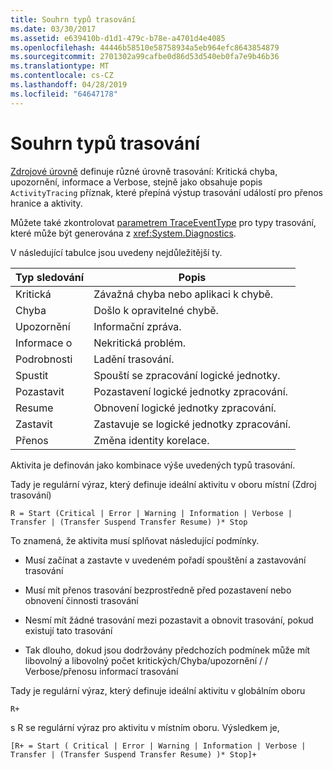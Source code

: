 ```yaml
---
title: Souhrn typů trasování
ms.date: 03/30/2017
ms.assetid: e639410b-d1d1-479c-b78e-a4701d4e4085
ms.openlocfilehash: 44446b58510e58758934a5eb964efc8643854879
ms.sourcegitcommit: 2701302a99cafbe0d86d53d540eb0fa7e9b46b36
ms.translationtype: MT
ms.contentlocale: cs-CZ
ms.lasthandoff: 04/28/2019
ms.locfileid: "64647178"
---
```

# <a name="trace-type-summary"></a>Souhrn typů trasování
[Zdrojové úrovně](https://go.microsoft.com/fwlink/?LinkID=94943) definuje různé úrovně trasování: Kritická chyba, upozornění, informace a Verbose, stejně jako obsahuje popis `ActivityTracing` příznak, které přepíná výstup trasování událostí pro přenos hranice a aktivity.  
  
 Můžete také zkontrolovat [parametrem TraceEventType](https://go.microsoft.com/fwlink/?LinkId=95169) pro typy trasování, které může být generována z <xref:System.Diagnostics>.  
  
 V následující tabulce jsou uvedeny nejdůležitější ty.  
  
|Typ sledování|Popis|  
|----------------|-----------------|  
|Kritická|Závažná chyba nebo aplikaci k chybě.|  
|Chyba|Došlo k opravitelné chybě.|  
|Upozornění|Informační zpráva.|  
|Informace o|Nekritická problém.|  
|Podrobnosti|Ladění trasování.|  
|Spustit|Spouští se zpracování logické jednotky.|  
|Pozastavit|Pozastavení logické jednotky zpracování.|  
|Resume|Obnovení logické jednotky zpracování.|  
|Zastavit|Zastavuje se logické jednotky zpracování.|  
|Přenos|Změna identity korelace.|  
  
 Aktivita je definován jako kombinace výše uvedených typů trasování.  
  
 Tady je regulární výraz, který definuje ideální aktivitu v oboru místní (Zdroj trasování)  
  
 `R = Start (Critical | Error | Warning | Information | Verbose | Transfer | (Transfer Suspend Transfer Resume) )* Stop`  
  
 To znamená, že aktivita musí splňovat následující podmínky.  
  
- Musí začínat a zastavte v uvedeném pořadí spouštění a zastavování trasování  
  
- Musí mít přenos trasování bezprostředně před pozastavení nebo obnovení činnosti trasování  
  
- Nesmí mít žádné trasování mezi pozastavit a obnovit trasování, pokud existují tato trasování  
  
- Tak dlouho, dokud jsou dodržovány předchozích podmínek může mít libovolný a libovolný počet kritických/Chyba/upozornění / / Verbose/přenosu informací trasování  
  
 Tady je regulární výraz, který definuje ideální aktivitu v globálním oboru  
  
```  
R+   
```  
  
 s R se regulární výraz pro aktivitu v místním oboru. Výsledkem je,  
  
```  
[R+ = Start ( Critical | Error | Warning | Information | Verbose | Transfer | (Transfer Suspend Transfer Resume) )* Stop]+  
```
